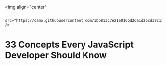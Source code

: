 <img 
		align="center"
		
        src="https://camo.githubusercontent.com/1bb813c7e21e016bd26a1d2bcd39c11653df76695daa2e1d7d4f50a60c41aa53/68747470733a2f2f692e696d6775722e636f6d2f6473486d6b36482e6a7067" 
	/>
# 33 Concepts Every JavaScript Developer Should Know
